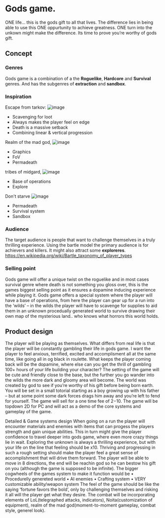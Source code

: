 # Gods game.
ONE life… this is the gods gift to all that lives. The difference lies in being able to use this ONE oppurtunity to achieve greatness. ONE turn into the unkown might make the difference. Its time to prove you’re worthy of gods gift.

## Concept
### Genres
Gods game is a combination of a the **Roguelike**, **Hardcore** and **Survival** genres. And has the subgenres of **extraction** and **sandbox**.
### Inspiration
Escape from tarkov:
![image](https://github.com/ymersod/GMD/assets/95355670/3eb0e24b-6cc9-4257-b3c8-305d246ad305)
+ Scavenging for loot
+ Always makes the player feel on edge
+ Death is a massive setback
+ Combining linear & vertical progression

Realm of the mad god,
![image](https://github.com/ymersod/GMD/assets/95355670/8120799e-46a9-45dd-a077-caa2b930ed3a)
+ Graphics
+ FoV
+ Permadeath

tribes of midgard,
![image](https://github.com/ymersod/GMD/assets/95355670/47bea0d0-ebb1-437e-9846-fe012dee736a)
+ Base of operations
+ Explore

Don't starve
![image](https://github.com/ymersod/GMD/assets/95355670/4175a64c-a0ea-4cc9-8c0f-99d4f5b5f149)
+ Permadeath
+ Survival system
+ Sandbox

### Audience
The target audience is people that want to challenge themselves in a truly thrilling experience. Using the bartle model the primary audience is for achievers and killers. It might also attract some **exploreres**. https://en.wikipedia.org/wiki/Bartle_taxonomy_of_player_types
### Selling point
Gods game will offer a unique twist on the roguelike and in most cases survival genre where death is not something you gloss over, this is the games biggest selling point as it ensures a dopamine inducing experience while playing it. Gods game offers a special system where the player will have a base of operations, from here the player can gear up for a run into the ‘wilds’ – in the wilds the player will have to scavenge for supplies to aid them in an unknown procedually generated world to survive drawing their own map of the mysterious land.. who knows what horrors this world holds.

## Product design
The player will be playing as themselves. What differs from real life is that the player will be constantly gambling their life in gods game. I want the player to feel anxious, terrified, excited and accomplisment all at the same time, like going all in og black in roulette. What keeps the player coming back will be the dopamine, where else can you get the thrill of gambling 100+ hours of your life building your character?
The setting of the game will be cute and friendly close to the base, but the further you go wander into the wilds the more dark and gloomy area will become. The world was created by god to see if you’re worthy of his gift before being born earth.
You will be set in a small totorial starting as a boy growing up with his father – but at some point some dark forces drags him away and you’re left to fend for yourself.
The game will sell for a one time fee of  2$-10$.
The game will be topdown 2D for PC and will act as a demo of the core systems and gameplay of the game.

Detailed & Game systems design
When going on a run the player will encounter materials and enemies with items that can progess the players strength and gain unique abilities. This in turn might give the player confidence to travel deeper into gods game, where even more crazy things lie in wait. Exploring the unknown is always a thrilling experience, but with your life on the line that feeling should be x10. Thriving and progressing in such a rough setting should make the player feel a great sense of accomplishment that will drive them forward.
The player will be able to move in 8 directions, the end will be reachin god so he can bestow his gift on you (although the game is supposed to be infinite).
The bigger cogwheels of the games system to make it function would be
•	Procedurelly genereted world
•	AI enemies
•	Crafting system
•	VERY customizable ability/weapon system
The feel of the game should be like the saying ‘fortune favors the bold’, only by challenging themselves and risking it all will the player get what they desire.
The combat will be incorporating elements of LoL(telegraphed attacks, indicators), Noita(customization of equipment), realm of the mad god(moment-to-moment gameplay, combat style, generel look).
